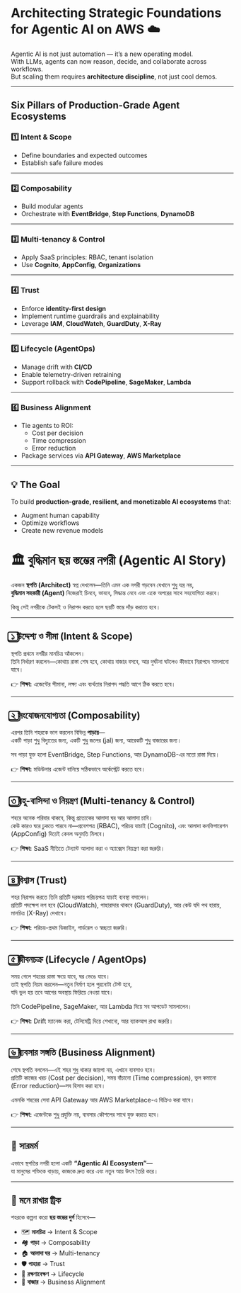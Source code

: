 


# Architecting Strategic Foundations for Agentic AI on AWS ☁️

Agentic AI is not just automation — it’s a new operating model.  
With LLMs, agents can now reason, decide, and collaborate across workflows.  
But scaling them requires **architecture discipline**, not just cool demos.

---

## Six Pillars of Production-Grade Agent Ecosystems

### 1️⃣ Intent & Scope
- Define boundaries and expected outcomes  
- Establish safe failure modes  

---

### 2️⃣ Composability
- Build modular agents  
- Orchestrate with **EventBridge**, **Step Functions**, **DynamoDB**  

---

### 3️⃣ Multi-tenancy & Control
- Apply SaaS principles: RBAC, tenant isolation  
- Use **Cognito**, **AppConfig**, **Organizations**  

---

### 4️⃣ Trust
- Enforce **identity-first design**  
- Implement runtime guardrails and explainability  
- Leverage **IAM**, **CloudWatch**, **GuardDuty**, **X-Ray**  

---

### 5️⃣ Lifecycle (AgentOps)
- Manage drift with **CI/CD**  
- Enable telemetry-driven retraining  
- Support rollback with **CodePipeline**, **SageMaker**, **Lambda**  

---

### 6️⃣ Business Alignment
- Tie agents to ROI:  
  - Cost per decision  
  - Time compression  
  - Error reduction  
- Package services via **API Gateway**, **AWS Marketplace**  

---

## 💡 The Goal
To build **production-grade, resilient, and monetizable AI ecosystems** that:  
- Augment human capability  
- Optimize workflows  
- Create new revenue models  





# 🏛 বুদ্ধিমান ছয় স্তম্ভের নগরী (Agentic AI Story)

একজন **স্থপতি (Architect)** স্বপ্ন দেখলেন—তিনি এমন এক নগরী গড়বেন যেখানে শুধু যন্ত্র নয়,  
**বুদ্ধিমান সহকারী (Agent)** নিজেরাই চিনবে, ভাববে, সিদ্ধান্ত নেবে এবং একে অপরের সাথে সহযোগিতা করবে।  

কিন্তু সেই নগরীকে টেকসই ও নিরাপদ করতে হলে ছয়টি স্তম্ভে দাঁড় করাতে হবে।  

---

## ১️⃣ উদ্দেশ্য ও সীমা (Intent & Scope)  
স্থপতি প্রথমে নগরীর মানচিত্র আঁকলেন।  
তিনি নির্ধারণ করলেন—কোথায় রাস্তা শেষ হবে, কোথায় বাজার বসবে, আর দুর্ঘটনা ঘটলেও কীভাবে নিরাপদে সামলানো যাবে।  

👉 **শিক্ষা:** এজেন্টের সীমানা, লক্ষ্য এবং ব্যর্থতার নিরাপদ পদ্ধতি আগে ঠিক করতে হবে।  

---

## ২️⃣ সংযোজনযোগ্যতা (Composability)  
এরপর তিনি শহরকে ভাগ করলেন বিভিন্ন **পাড়ায়**—  
একটি পাড়া শুধু বিদ্যুতের জন্য, একটি শুধু জলের (jal) জন্য, আরেকটি শুধু বাজারের জন্য।  

সব পাড়া যুক্ত হলো EventBridge, Step Functions, আর DynamoDB-এর মতো রাস্তা দিয়ে।  

👉 **শিক্ষা:** মডিউলার এজেন্ট বানিয়ে সঠিকভাবে অর্কেস্ট্রেট করতে হবে।  

---

## ৩️⃣ বহু-বাসিন্দা ও নিয়ন্ত্রণ (Multi-tenancy & Control)  
শহরে অনেক পরিবার থাকবে, কিন্তু প্রত্যেকের আলাদা ঘর আর আলাদা চাবি।  
কেউ কারও ঘরে ঢুকতে পারবে না—প্রবেশপত্র (RBAC), পরিচয় যাচাই (Cognito), এবং আলাদা কনফিগারেশন (AppConfig) দিয়েই কেবল অনুমতি মিলবে।  

👉 **শিক্ষা:** SaaS নীতিতে টেন্যান্ট আলাদা করা ও অ্যাক্সেস নিয়ন্ত্রণ করা জরুরি।  

---

## ৪️⃣ বিশ্বাস (Trust)  
শহর নিরাপদ করতে তিনি প্রতিটি দরজায় পরিচয়পত্র যাচাই ব্যবস্থা বসালেন।  
প্রতিটি পদক্ষেপ লগ হবে (CloudWatch), পাহারাদার থাকবে (GuardDuty), আর কেউ যদি পথ হারায়, মানচিত্র (X-Ray) দেখাবে।  

👉 **শিক্ষা:** পরিচয়-প্রথম ডিজাইন, গার্ডরেল ও স্বচ্ছতা জরুরি।  

---

## ৫️⃣ জীবনচক্র (Lifecycle / AgentOps)  
সময় গেলে শহরের রাস্তা ক্ষয়ে যাবে, ঘর ভেঙে যাবে।  
তাই স্থপতি নিয়ম করলেন—নতুন নির্মাণ হলে পুরনোটা টেস্ট হবে,  
যদি ভুল হয় তবে আগের অবস্থায় ফিরিয়ে নেওয়া যাবে।  

তিনি CodePipeline, SageMaker, আর Lambda দিয়ে সব আপডেট সামলালেন।  

👉 **শিক্ষা:** Drift ম্যানেজ করা, টেলিমেট্রি দিয়ে শেখানো, আর ব্যাকআপ রাখা জরুরি।  

---

## ৬️⃣ ব্যবসার সঙ্গতি (Business Alignment)  
শেষে স্থপতি বললেন—এই শহর শুধু থাকার জায়গা নয়, এখানে ব্যবসাও হবে।  
প্রতিটি কাজের খরচ (Cost per decision), সময় বাঁচানো (Time compression), ভুল কমানো (Error reduction)—সব হিসাব করা হবে।  

এমনকি শহরের সেবা API Gateway আর AWS Marketplace-এ বিক্রিও করা যাবে।  

👉 **শিক্ষা:** এজেন্টকে শুধু প্রযুক্তি নয়, ব্যবসার কৌশলের সাথে যুক্ত করতে হবে।  

---

## 🌟 সারমর্ম  
এভাবে স্থপতির নগরী হলো একটি **“Agentic AI Ecosystem”**—  
যা মানুষের শক্তিকে বাড়ায়, কাজকে দ্রুত করে এবং নতুন আয় উৎস তৈরি করে।  

---

## 🧠 মনে রাখার ট্রিক  
শহরকে কল্পনা করো **ছয় স্তম্ভের দুর্গ** হিসেবে—  

- 🗺 **মানচিত্র** → Intent & Scope  
- 🏘 **পাড়া** → Composability  
- 🏠 **আলাদা ঘর** → Multi-tenancy  
- 🛡 **পাহারা** → Trust  
- 🔄 **রক্ষণাবেক্ষণ** → Lifecycle  
- 🏬 **বাজার** → Business Alignment  
